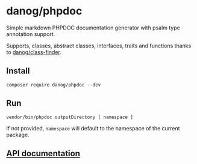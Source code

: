 # danog/phpdoc

Simple markdown PHPDOC documentation generator with psalm type annotation support.

Supports, classes, abstract classes, interfaces, traits and functions thanks to [danog/class-finder](https://github.com/danog/class-finder).  

## Install

```
composer require danog/phpdoc --dev
```

## Run

```
vendor/bin/phpdoc outputDirectory [ namespace ]
```

If not provided, `namespace` will default to the namespace of the current package.  

## [API documentation](API)
